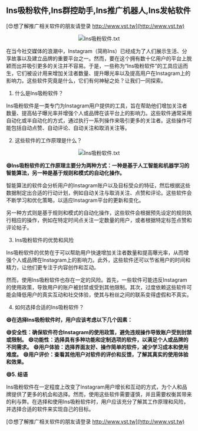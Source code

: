 ## **Ins吸粉软件,Ins群控助手,Ins推广机器人,Ins发帖软件**

[😍想了解推广相关软件的朋友请登录 http://www.vst.tw](http://www.vst.tw)

 <center><img src="https://vst.tw/MP4/tuiguang/png/4.png" alt="Ins吸粉软件.txt"></center>

在当今社交媒体的浪潮中，Instagram（简称Ins）已经成为了人们展示生活、分享故事以及建立品牌的重要平台之一。然而，要在这个拥有数十亿用户的平台上脱颖而出并吸引更多的关注并不容易。于是，一些称为“Ins吸粉软件”的工具应运而生，它们被设计用来增加关注者数量、提升曝光率以及提高用户在Instagram上的影响力。这些软件究竟是什么，它们有何神秘之处？让我们一同探索。

1. 什么是Ins吸粉软件？

Ins吸粉软件是一类专门为Instagram用户提供的工具，旨在帮助他们增加关注者数量、提高帖子曝光率并增强个人或品牌在该平台上的影响力。这些软件通常采用自动化或半自动化的方式，通过执行一系列操作来吸引更多的关注者。这些操作可能包括自动点赞、自动评论、自动关注和取消关注等。

2. 这些软件的工作原理是什么？

 <center><img src="https://vst.tw/MP4/tuiguang/png/5.png" alt="Ins吸粉软件.txt"></center>

**😄Ins吸粉软件的工作原理主要分为两种方式：一种是基于人工智能和机器学习的智能算法，另一种是基于规则和模式的自动化操作。**

智能算法的软件会分析用户的Instagram账户以及目标受众的特征，然后根据这些数据制定出合适的行动计划，例如自动关注与取消关注、点赞和评论。这些软件会不断学习和优化策略，以适应Instagram平台的更新和变化。

另一种方式则是基于规则和模式的自动化操作，这些软件会根据预先设定的规则执行相应的操作，例如在特定时间点关注一定数量的用户，或者根据特定标签点赞和评论帖子。

3. Ins吸粉软件的优势和风险

Ins吸粉软件的优势在于可以帮助用户快速增加关注者数量和提高曝光率，从而增强个人或品牌在Instagram上的影响力。此外，这些软件还可以节省用户的时间和精力，让他们更专注于内容创作和互动。

然而，使用Ins吸粉软件也存在一定的风险。首先，一些软件可能违反Instagram的使用政策，导致用户的账户被封禁或受到其他限制。其次，过度依赖这些软件可能会降低用户的真实互动和社交体验，使其与粉丝之间的联系变得虚假和不真实。

4. 如何选择合适的Ins吸粉软件？

**😄在选择Ins吸粉软件时，用户应该考虑以下几个因素：**

**😄安全性：确保软件符合Instagram的使用政策，避免违规操作导致账户受到封禁或限制。**
**😄功能性：选择具有多种功能和定制选项的软件，以满足个人或品牌的不同需求。**
**😄用户体验：选择界面友好、操作简单的软件，减少学习成本和使用难度。**
**😄用户评价：查看其他用户对软件的评价和反馈，了解其真实的使用体验和效果。**

**😄5. 结语**

Ins吸粉软件在一定程度上改变了Instagram用户增长和互动的方式，为个人和品牌提供了更多的机会和选择。然而，使用这些软件需要谨慎，并且需要权衡其带来的利与弊。在选择和使用Ins吸粉软件时，用户应该充分了解其工作原理和风险，并选择合适的软件来实现自己的目标。

[😍想了解推广相关软件的朋友请登录 http://www.vst.tw](http://www.vst.tw)



